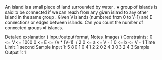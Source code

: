 An island is a small piece of land surrounded by water . A group of islands is said to be connected if we can reach from any given island to any other island in the same group . Given V islands (numbered from 0 to V-1) and E connections or edges between islands. Can you count the number of connected groups of islands.

Detailed explanation ( Input/output format, Notes, Images )
Constraints :
0 <= V <= 1000
0 <= E <= (V * (V-1)) / 2
0 <= a <= V - 1
0 <= b <= V - 1
Time Limit: 1 second
Sample Input 1:
5 8
0 1
0 4
1 2
2 0
2 4
3 0
3 2
4 3
Sample Output 1:
1 



